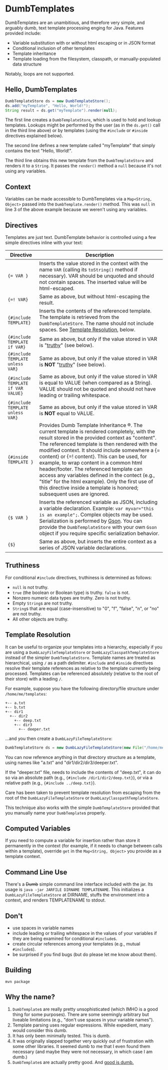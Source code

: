 # DumbTemplates

DumbTemplates are an unambitious, and therefore very simple, and arguably dumb, text template processing enging for Java.  Features provided include:

  * Variable substitution with or without html escaping or in JSON format
  * Conditional inclusion of other templates
  * Template inheritance
  * Template loading from the filesystem, classpath, or manually-populated data structure

Notably, loops are not supported.

## Hello, DumbTemplates

```java
DumbTemplateStore ds = new DumbTemplateStore();
ds.add("myTemplate", "Hello, World!");
String result = ds.get("myTemplate").render(null);
```

The first line creates a `DumbTemplateStore`, which is used to hold and lookup templates.  Lookups might be performed by the user (as in the `ds.get()` call in the third line above) or by templates (using the `#include` or `#inside` directives explained below).

The second line defines a new template called "myTemplate" that simply contains the text "Hello, World!".

The third line obtains this new template from the `DumbTemplateStore` and renders it to a `String`.  It passes the `render()` method a `null` because it's not using any variables.

## Context

Variables can be made accessible to DumbTemplates via a `Map<String, Object>` passed into the `DumbTemplate.render()` method.  This was `null` in line 3 of the above example because we weren't using any variables.

## Directives

Templates are just text.  DumbTemplate behavior is controlled using a few simple directives inline with your text:

| Directive | Description |
|-----------|-------------|
| `{= VAR }` | Inserts the value stored in the context with the name `VAR` (calling its `toString()` method if necessary).  VAR should be unquoted and should not contain spaces.  The inserted value will be html-escaped.|
| `{=! VAR}` | Same as above, but without html-escaping the result. |
| `{#include TEMPLATE}` | Inserts the contents of the referenced template.  The template is retrieved from the `DumbTemplateStore`.  The name should not include spaces. See [Template Resolution](#templateResolution), below. |
| `{#include TEMPLATE if VAR}` | Same as above, but only if the value stored in VAR is "[truthy](#truthy)" (see below). |
| `{#include TEMPLATE unless VAR}` | Same as above, but only if the value stored in VAR is **NOT** "[truthy](#truthy)" (see below). |  
| `{#include TEMPLATE if VAR VALUE}` | Same as above, but only if the value stored in VAR is equal to VALUE (when compared as a String).  VALUE should not be quoted and should not have leading or trailing whitespace. |
| `{#include TEMPLATE unless VAR}` | Same as above, but only if the value stored in VAR is **NOT** equal to VALUE. |  
| `{#inside TEMPLATE }` | Provides Dumb Template Inheritance &reg;.  The current template is rendered completely, with the result stored in the provided context as "content".  The referenced template is then rendered with the modified context.  It should include somewhere a {= content} or {=! content}.  This can be used, for example, to wrap content in a common html header/footer.  The referenced template can access any variables defined in the contect (e.g., "title" for the html example). Only the first use of this directive inside a template is honored; subsequent uses are ignored. |
| `{$ VAR }` | Inserts the referenced variable as JSON, including a variable declaration.  Example: `var myvar="this is an example";`.  Complex objects may be used.  Serialization is performed by [Gson](https://code.google.com/p/google-gson/).  You can provide the `DumbTemplateStore` with your own `Gson` object if you require specific serialization behavior. |
| `{$}` | Same as above, but inserts the entire context as a series of JSON variable declarations.


## <a name="truthiness"></a>Truthiness

For conditional `#include` directives, truthiness is determined as follows:

  * `null` is not truthy.
  * `true` (the boolean or Boolean type) is truthy.  `false` is not.
  * Nonzero numeric data types are truthy.  Zero is not truthy.
  * Empty `String`s are not truthy.
  * `String`s that are equal (case-insensitive) to "0", "f", "false", "n", or "no" are not truthy.
  * All other objects are truthy.

## <a name="templateResolution"></a>Template Resolution

It can be useful to organize your templates into a hierarchy, especially if you are using a `DumbLazyFileTemplateStore` or `DumbLazyClasspathTemplateStore` instead of the simpler `DumbTemplateStore`.  Template names are treated as hierarchical, using `/` as a path delimiter.  `#include` and `#inside` directives resolve their template references as relative to the template currently being processed.  Templates can be referenced absolutely (relative to the root of their store) with a leading `/`.

For example, suppose you have the following directory/file structure under `/home/me/templates`:

```
+-- a.txt
+-- b.txt
+-- dir1
  +-- dir2
    +-- deep.txt
    +-- dir3
      +-- deeper.txt
```        

...and you then create a `DumbLazyFileTemplateStore`:

```java
DumbTemplateStore ds = new DumbLazyFileTemplateStore(new File("/home/me/templates"));
```
You can now reference anything in that directory structure as a template, using names like "a.txt" and "dir1/dir2/dir3/deeper.txt".

If the "deeper.txt" file, needs to include the contents of "deep.txt", it can do so via an absolute path (e.g., `{#include /dir1/dir2/deep.txt}`), or via a relative path (e.g., `{#include ../deep.txt}`).

Care has been taken to prevent template resolution from escaping from the root of the `DumbLazyFileTemplateStore` or `DumbLazyClasspathTemplateStore`.

This technique also works with the simple `DumbTemplateStore` provided that you manually name your `DumbTemplate`s properly.

## Computed Variables

If you need to compute a variable for insertion rather than store it permanently in the context (for example, if it needs to change between calls within a template), override `get` in the `Map<String, Object>` you provide as a template context.

## Command Line Use

There's a ~~Dumb~~ simple command line interface included with the jar.  Its usage is `java -jar JARFILE DIRNAME TEMPLATENAME`.  This initializes a `DumbLazyFileTemplateStore` at DIRNAME, stuffs the environment into a context, and renders TEMPLATENAME to stdout. 

## Don't

  * use spaces in variable names
  * include leading or trailing whitespace in the values of your variables if they are being examined for conditional `#include`s.
  * create circular references among your templates (e.g., mutual `#include`s).
  * be surprised if you find bugs (but do please let me know about them).
  
## Building

`mvn package`

## Why the name?

  1. `DumbTemplate`s are really pretty unsophisticated (which IMHO is a good thing for some purposes).  There are some seemingly arbitrary but liveable limitations (e.g., "don't use spaces in your variable names").
  2. Template parsing uses regular expressions.  While expedient, many would consider this dumb.
  3. It has only been minimally tested.  This is dumb.
  4. It was originally slapped together very quickly out of frustration with some other libraries.  It seemed dumb to me that I even found them necessary (and maybe they were not necessary, in which case I am dumb.)
  5. `DumbTemplate`s are actually pretty good.  And [good is dumb.](http://www.imdb.com/title/tt0094012/quotes)



